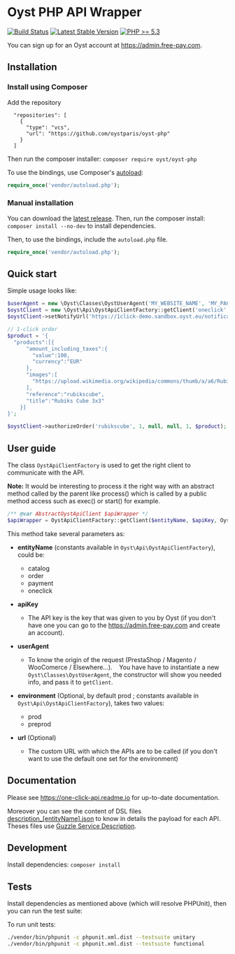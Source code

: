 # Oyst PHP API Wrapper

[![Build Status](https://travis-ci.org/oystparis/oyst-php.svg?branch=master)](https://travis-ci.org/oystparis/oyst-php)
[![Latest Stable Version](https://img.shields.io/badge/latest-2.0.0-green.svg)](https://github.com/oystparis/oyst-php/releases)
[![PHP >= 5.3](https://img.shields.io/badge/php-%3E=5.3-green.svg)](#)

You can sign up for an Oyst account at https://admin.free-pay.com.

## Installation

### Install using Composer

Add the repository
```
  "repositories": [
    {
      "type": "vcs",
      "url": "https://github.com/oystparis/oyst-php"
    }
  ]
```
Then run the composer installer: `composer require oyst/oyst-php`

To use the bindings, use Composer's [autoload](https://getcomposer.org/doc/00-intro.md#autoloading):
```php
require_once('vendor/autoload.php');
```

### Manual installation

You can download the [latest release](https://github.com/oystparis/oyst-php/releases). Then, run the composer install: `composer install --no-dev` to install dependencies.

Then, to use the bindings, include the `autoload.php` file.
```php
require_once('vendor/autoload.php');
```
## Quick start

Simple usage looks like:
```php
$userAgent = new \Oyst\Classes\OystUserAgent('MY_WEBSITE_NAME', 'MY_PACKAGE_VERSION', 'MY_PLATFORM_VERSION', 'PHP', phpversion());
$oystClient = new \Oyst\Api\OystApiClientFactory::getClient('oneclick', 'eFcaDouev63YVsJ3wM2ovY7ewCwrQMLHaw4tWHxXQT7cmErWKkZU4pTRt6npwb8p', $userAgent);
$oystClient->setNotifyUrl('https://1click-demo.sandbox.oyst.eu/notification.php');

// 1-click order
$product = '{
  "products":[{
      "amount_including_taxes":{
        "value":100,
        "currency":"EUR"
      },
      "images":[
        "https://upload.wikimedia.org/wikipedia/commons/thumb/a/a6/Rubik%27s_cube.svg/langfr-480px-Rubik%27s_cube.svg.png"
      ],
      "reference":"rubikscube",
      "title":"Rubiks Cube 3x3"
    }]
}';

$oystClient->authorizeOrder('rubikscube', 1, null, null, 1, $product);
```

## User guide

The class `OystApiClientFactory` is used to get the right client to communicate with the API.

**Note:** It would be interesting to process it the right way with an abstract method called by the parent like process()
which is called by a public method access such as exec() or start() for example.

```php
/** @var AbstractOystApiClient $apiWrapper */
$apiWrapper = OystApiClientFactory::getClient($entityName, $apiKey, OystUserAgent $userAgent, $environment, $url);
```

This method take several parameters as:

* **entityName** (constants available in `Oyst\Api\OystApiClientFactory`), could be:
    * catalog
    * order
    * payment
    * oneclick

* **apiKey**
    * The API key is the key that was given to you by Oyst (if you don't have one you can go to the https://admin.free-pay.com and create an account).

* **userAgent**
    * To know the origin of the request (PrestaShop / Magento / WooComerce / Elsewhere...).
    You have have to instantiate a new `Oyst\Classes\OystUserAgent`, the constructor will show you needed info, and pass it to `getClient`.

* **environment** (Optional, by default prod ; constants available in `Oyst\Api\OystApiClientFactory`), takes two values:
    * prod
    * preprod

* **url** (Optional)
    * The custom URL with which the APIs are to be called (if you don't want to use the default one set for the environment)



## Documentation

Please see https://one-click-api.readme.io for up-to-date documentation.

Moreover you can see the content of DSL files [description_[entityName].json](src/config) to know in details the payload for each API.
Theses files use [Guzzle Service Description](https://guzzle3.readthedocs.io/webservice-client/guzzle-service-descriptions.html).

## Development

Install dependencies: `composer install`

## Tests

Install dependencies as mentioned above (which will resolve PHPUnit), then you can run the test suite:

To run unit tests:
```bash
./vendor/bin/phpunit -c phpunit.xml.dist --testsuite unitary
./vendor/bin/phpunit -c phpunit.xml.dist --testsuite functional
```
